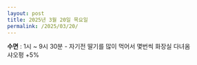 ```yaml
---
layout: post
title: 2025년 3월 20일 목요일
permalink: /2025/03/20/
---
```

**수면** : 1시 ~ 9시 30분 - 자기전 딸기를 많이 먹어서 몇번씩 화장실 다녀옴<br/>
샤오펑 +5%